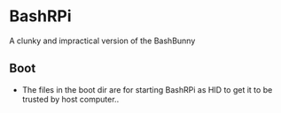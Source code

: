 # BashRPi
A clunky and impractical version of the BashBunny


## Boot
+ The files in the boot dir are for starting BashRPi as HID to get it to be trusted by host computer..
